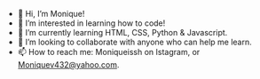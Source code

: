 - 👋 Hi, I’m Monique!
- 👀 I’m interested in learning how to code!
- 🌱 I’m currently learning HTML, CSS, Python & Javascript.
- 💞️ I’m looking to collaborate with anyone who can help me learn.
- 📫 How to reach me: Moniqueissh on Istagram, or Moniquev432@yahoo.com.

<!---
Moniqueishh/Moniqueishh is a ✨ special ✨ repository because its `README.md` (this file) appears on your GitHub profile.
You can click the Preview link to take a look at your changes.
--->
